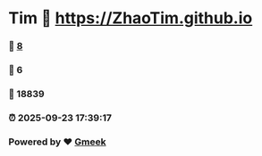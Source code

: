 # Tim :link: https://ZhaoTim.github.io 
### :page_facing_up: [8](https://ZhaoTim.github.io/tag.html) 
### :speech_balloon: 6 
### :hibiscus: 18839 
### :alarm_clock: 2025-09-23 17:39:17 
### Powered by :heart: [Gmeek](https://github.com/Meekdai/Gmeek)
